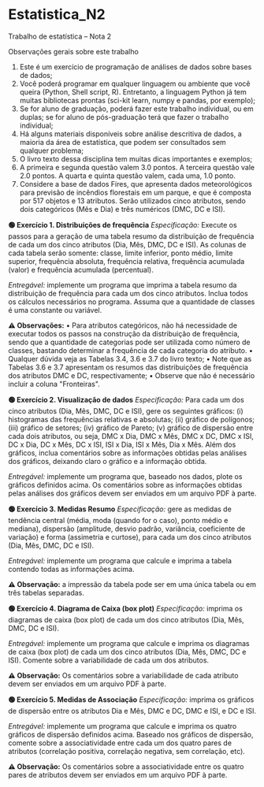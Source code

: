 # Estatistica_N2

Trabalho de estatística – Nota 2

Observações gerais sobre este trabalho 
1. Este é um exercício de programação de análises de dados sobre bases de dados;
2. Você poderá programar em qualquer linguagem ou ambiente que você queira (Python, Shell script, R). Entretanto, a linguagem Python já tem muitas bibliotecas prontas (sci-kit learn, numpy e pandas, por exemplo); 
3. Se for aluno de graduação, poderá fazer este trabalho individual, ou em duplas; se for aluno de pós-graduação terá que fazer o trabalho individual; 
4. Há alguns materiais disponíveis sobre análise descritiva de dados, a maioria da área de estatística, que podem ser consultados sem qualquer problema; 
5. O livro texto dessa disciplina tem muitas dicas importantes e exemplos; 
6. A primeira e segunda questão valem 3.0 pontos. A terceira questão vale 2.0 pontos. A quarta e quinta questão valem, cada uma, 1.0 ponto. 
7. Considere a base de dados Fires, que apresenta dados meteorológicos para previsão de incêndios florestais em um parque, e que é composta por 517 objetos e 13 atributos. Serão utilizados cinco atributos, sendo dois categóricos (Mês e Dia) e três numéricos (DMC, DC e ISI). 

**🟢 Exercício 1. Distribuições de frequência** 
*Especificação:* Execute os passos para a geração de uma tabela resumo da distribuição de frequência de cada um dos cinco atributos (Dia, Mês, DMC, DC e ISI).
As colunas de cada tabela serão somente: classe, limite inferior, ponto médio, limite superior, frequência absoluta, frequência relativa, frequência acumulada (valor) e 
frequência acumulada (percentual). 

*Entregável:* implemente um programa que imprima a tabela resumo da distribuição de frequência para cada um dos cinco atributos. Inclua todos os cálculos necessários no 
programa. Assuma que a quantidade de classes é uma constante ou variável. 

**⚠️ Observações:** 
• Para atributos categóricos, não há necessidade de executar todos os passos na 
construção da distribuição de frequência, sendo que a quantidade de categorias
pode ser utilizada como número de classes, bastando determinar a frequência 
de cada categoria do atributo. 
• Qualquer dúvida veja as Tabelas 3.4, 3.6 e 3.7 do livro texto; 
• Note que as Tabelas 3.6 e 3.7 apresentam os resumos das distribuições de frequência dos atributos DMC e DC, respectivamente; 
• Observe que não é necessário incluir a coluna "Fronteiras". 

**🟢 Exercício 2. Visualização de dados** 
*Especificação:* Para cada um dos cinco atributos (Dia, Mês, DMC, DC e ISI), gere os seguintes gráficos: (i) histogramas das frequências relativas e absolutas; (ii) gráfico de 
polígonos; (iii) gráfico de setores; (iv) gráfico de Pareto; (v) gráfico de dispersão entre cada dois atributos, ou seja, DMC x Dia, DMC x Mês, DMC x DC, DMC x ISI, DC x Dia, DC x Mês, DC x ISI, ISI x Dia, ISI x Mês, Dia x Mês. Além dos gráficos, inclua comentários sobre as informações obtidas pelas análises dos gráficos, deixando claro o gráfico e a informação obtida. 

*Entregável:* implemente um programa que, baseado nos dados, plote os gráficos definidos acima. Os comentários sobre as informações obtidas pelas análises dos gráficos devem ser enviados em um arquivo PDF à parte. 

**🟢 Exercício 3. Medidas Resumo** 
*Especificação:* gere as medidas de tendência central (média, moda (quando for o caso), ponto médio e mediana), dispersão (amplitude, desvio padrão, variância, coeficiente de 
variação) e forma (assimetria e curtose), para cada um dos cinco atributos (Dia, Mês, DMC, DC e ISI). 

*Entregável:* implemente um programa que calcule e imprima a tabela contendo todas as informações acima. 

**⚠️ Observação:** a impressão da tabela pode ser em uma única tabela ou em três tabelas separadas. 

**🟢 Exercício 4. Diagrama de Caixa (box plot)** 
*Especificação:* imprima os diagramas de caixa (box plot) de cada um dos cinco atributos (Dia, Mês, DMC, DC e ISI). 

*Entregável:* implemente um programa que calcule e imprima os diagramas de caixa (box plot) de cada um dos cinco atributos (Dia, Mês, DMC, DC e ISI). Comente sobre a 
variabilidade de cada um dos atributos. 

**⚠️ Observação:** Os comentários sobre a variabilidade de cada atributo devem ser enviados em um arquivo PDF à parte. 

**🟢 Exercício 5. Medidas de Associação** 
*Especificação:* imprima os gráficos de dispersão entre os atributos Dia e Mês, DMC e DC, DMC e ISI, e DC e ISI. 

*Entregável:* implemente um programa que calcule e imprima os quatro gráficos de dispersão definidos acima. Baseado nos gráficos de dispersão, comente sobre a 
associatividade entre cada um dos quatro pares de atributos (correlação positiva, correlação negativa, sem correlação, etc). 

**⚠️ Observação:** Os comentários sobre a associatividade entre os quatro pares de atributos devem ser enviados em um arquivo PDF à parte. 
